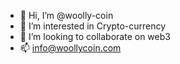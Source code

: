 - 👋 Hi, I’m @woolly-coin
- 👀 I’m interested in Crypto-currency
- 💞️ I’m looking to collaborate on web3
- 📫 info@woollycoin.com

